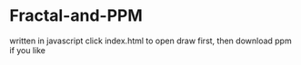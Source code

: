 # Fractal-and-PPM
written in javascript
click index.html to open
draw first, then download ppm if you like
